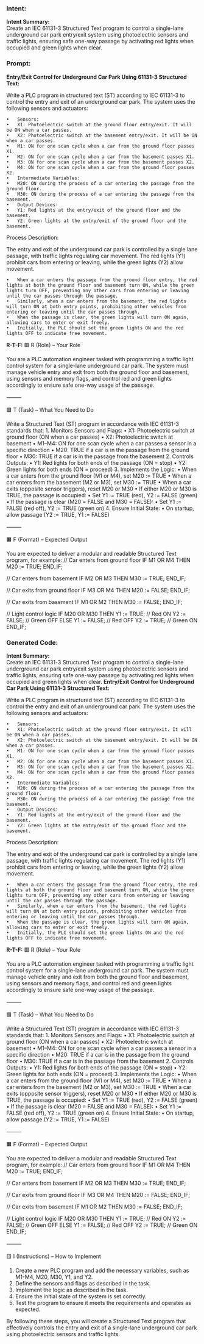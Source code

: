 ### Intent:
**Intent Summary:**  
Create an IEC 61131-3 Structured Text program to control a single-lane underground car park entry/exit system using photoelectric sensors and traffic lights, ensuring safe one-way passage by activating red lights when occupied and green lights when clear.

### Prompt:
**Entry/Exit Control for Underground Car Park Using 61131-3 Structured Text:**

Write a PLC program in structured text (ST) according to IEC 61131-3 to control the entry and exit of an underground car park. The system uses the following sensors and actuators:

	•	Sensors:
	•	X1: Photoelectric switch at the ground floor entry/exit. It will be ON when a car passes.
	•	X2: Photoelectric switch at the basement entry/exit. It will be ON when a car passes.
	•	M1: ON for one scan cycle when a car from the ground floor passes X1.
	•	M2: ON for one scan cycle when a car from the basement passes X1.
	•	M3: ON for one scan cycle when a car from the basement passes X2.
	•	M4: ON for one scan cycle when a car from the ground floor passes X2.
	•	Intermediate Variables:
	•	M20: ON during the process of a car entering the passage from the ground floor.
	•	M30: ON during the process of a car entering the passage from the basement.
	•	Output Devices:
	•	Y1: Red lights at the entry/exit of the ground floor and the basement.
	•	Y2: Green lights at the entry/exit of the ground floor and the basement.

Process Description:

The entry and exit of the underground car park is controlled by a single lane passage, with traffic lights regulating car movement. The red lights (Y1) prohibit cars from entering or leaving, while the green lights (Y2) allow movement.

	•	When a car enters the passage from the ground floor entry, the red lights at both the ground floor and basement turn ON, while the green lights turn OFF, preventing any other cars from entering or leaving until the car passes through the passage.
	•	Similarly, when a car enters from the basement, the red lights will turn ON at both entry points, prohibiting other vehicles from entering or leaving until the car passes through.
	•	When the passage is clear, the green lights will turn ON again, allowing cars to enter or exit freely.
	•	Initially, the PLC should set the green lights ON and the red lights OFF to indicate free movement.

**R-T-F:**
🟥 R (Role) – Your Role

You are a PLC automation engineer tasked with programming a traffic light control system for a single-lane underground car park. The system must manage vehicle entry and exit from both the ground floor and basement, using sensors and memory flags, and control red and green lights accordingly to ensure safe one-way usage of the passage.

⸻

🟩 T (Task) – What You Need to Do

Write a Structured Text (ST) program in accordance with IEC 61131-3 standards that:
	1.	Monitors Sensors and Flags:
	•	X1: Photoelectric switch at ground floor (ON when a car passes)
	•	X2: Photoelectric switch at basement
	•	M1–M4: ON for one scan cycle when a car passes a sensor in a specific direction
	•	M20: TRUE if a car is in the passage from the ground floor
	•	M30: TRUE if a car is in the passage from the basement
	2.	Controls Outputs:
	•	Y1: Red lights for both ends of the passage (ON = stop)
	•	Y2: Green lights for both ends (ON = proceed)
	3.	Implements the Logic:
	•	When a car enters from the ground floor (M1 or M4), set M20 := TRUE
	•	When a car enters from the basement (M2 or M3), set M30 := TRUE
	•	When a car exits (opposite sensor triggers), reset M20 or M30
	•	If either M20 or M30 is TRUE, the passage is occupied:
	•	Set Y1 := TRUE (red), Y2 := FALSE (green)
	•	If the passage is clear (M20 = FALSE and M30 = FALSE):
	•	Set Y1 := FALSE (red off), Y2 := TRUE (green on)
	4.	Ensure Initial State:
	•	On startup, allow passage (Y2 := TRUE, Y1 := FALSE)

⸻

🟧 F (Format) – Expected Output

You are expected to deliver a modular and readable Structured Text program, for example:
// Car enters from ground floor
IF M1 OR M4 THEN
    M20 := TRUE;
END_IF;

// Car enters from basement
IF M2 OR M3 THEN
    M30 := TRUE;
END_IF;

// Car exits from ground floor
IF M3 OR M4 THEN
    M20 := FALSE;
END_IF;

// Car exits from basement
IF M1 OR M2 THEN
    M30 := FALSE;
END_IF;

// Light control logic
IF M20 OR M30 THEN
    Y1 := TRUE;   // Red ON
    Y2 := FALSE;  // Green OFF
ELSE
    Y1 := FALSE;  // Red OFF
    Y2 := TRUE;   // Green ON
END_IF;

### Generated Code:
**Intent Summary:**  
Create an IEC 61131-3 Structured Text program to control a single-lane underground car park entry/exit system using photoelectric sensors and traffic lights, ensuring safe one-way passage by activating red lights when occupied and green lights when clear.
**Entry/Exit Control for Underground Car Park Using 61131-3 Structured Text:**

Write a PLC program in structured text (ST) according to IEC 61131-3 to control the entry and exit of an underground car park. The system uses the following sensors and actuators:

	•	Sensors:
	•	X1: Photoelectric switch at the ground floor entry/exit. It will be ON when a car passes.
	•	X2: Photoelectric switch at the basement entry/exit. It will be ON when a car passes.
	•	M1: ON for one scan cycle when a car from the ground floor passes X1.
	•	M2: ON for one scan cycle when a car from the basement passes X1.
	•	M3: ON for one scan cycle when a car from the basement passes X2.
	•	M4: ON for one scan cycle when a car from the ground floor passes X2.
	•	Intermediate Variables:
	•	M20: ON during the process of a car entering the passage from the ground floor.
	•	M30: ON during the process of a car entering the passage from the basement.
	•	Output Devices:
	•	Y1: Red lights at the entry/exit of the ground floor and the basement.
	•	Y2: Green lights at the entry/exit of the ground floor and the basement.

Process Description:

The entry and exit of the underground car park is controlled by a single lane passage, with traffic lights regulating car movement. The red lights (Y1) prohibit cars from entering or leaving, while the green lights (Y2) allow movement.

	•	When a car enters the passage from the ground floor entry, the red lights at both the ground floor and basement turn ON, while the green lights turn OFF, preventing any other cars from entering or leaving until the car passes through the passage.
	•	Similarly, when a car enters from the basement, the red lights will turn ON at both entry points, prohibiting other vehicles from entering or leaving until the car passes through.
	•	When the passage is clear, the green lights will turn ON again, allowing cars to enter or exit freely.
	•	Initially, the PLC should set the green lights ON and the red lights OFF to indicate free movement.

**R-T-F:**
🟥 R (Role) – Your Role

You are a PLC automation engineer tasked with programming a traffic light control system for a single-lane underground car park. The system must manage vehicle entry and exit from both the ground floor and basement, using sensors and memory flags, and control red and green lights accordingly to ensure safe one-way usage of the passage.

⸻

🟩 T (Task) – What You Need to Do

Write a Structured Text (ST) program in accordance with IEC 61131-3 standards that:
	1.	Monitors Sensors and Flags:
	•	X1: Photoelectric switch at ground floor (ON when a car passes)
	•	X2: Photoelectric switch at basement
	•	M1–M4: ON for one scan cycle when a car passes a sensor in a specific direction
	•	M20: TRUE if a car is in the passage from the ground floor
	•	M30: TRUE if a car is in the passage from the basement
	2.	Controls Outputs:
	•	Y1: Red lights for both ends of the passage (ON = stop)
	•	Y2: Green lights for both ends (ON = proceed)
	3.	Implements the Logic:
	•	When a car enters from the ground floor (M1 or M4), set M20 := TRUE
	•	When a car enters from the basement (M2 or M3), set M30 := TRUE
	•	When a car exits (opposite sensor triggers), reset M20 or M30
	•	If either M20 or M30 is TRUE, the passage is occupied:
	•	Set Y1 := TRUE (red), Y2 := FALSE (green)
	•	If the passage is clear (M20 = FALSE and M30 = FALSE):
	•	Set Y1 := FALSE (red off), Y2 := TRUE (green on)
	4.	Ensure Initial State:
	•	On startup, allow passage (Y2 := TRUE, Y1 := FALSE)

⸻

🟧 F (Format) – Expected Output

You are expected to deliver a modular and readable Structured Text program, for example:
// Car enters from ground floor
IF M1 OR M4 THEN
    M20 := TRUE;
END_IF;

// Car enters from basement
IF M2 OR M3 THEN
    M30 := TRUE;
END_IF;

// Car exits from ground floor
IF M3 OR M4 THEN
    M20 := FALSE;
END_IF;

// Car exits from basement
IF M1 OR M2 THEN
    M30 := FALSE;
END_IF;

// Light control logic
IF M20 OR M30 THEN
    Y1 := TRUE;   // Red ON
    Y2 := FALSE;  // Green OFF
ELSE
    Y1 := FALSE;  // Red OFF
    Y2 := TRUE;   // Green ON
END_IF;

⸻

🟨 I (Instructions) – How to Implement

1.	Create a new PLC program and add the necessary variables, such as M1-M4, M20, M30, Y1, and Y2.
2.	Define the sensors and flags as described in the task.
3.	Implement the logic as described in the task.
4.	Ensure the initial state of the system is set correctly.
5.	Test the program to ensure it meets the requirements and operates as expected.

By following these steps, you will create a Structured Text program that effectively controls the entry and exit of a single-lane underground car park using photoelectric sensors and traffic lights.
